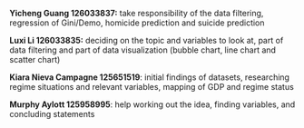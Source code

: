 **Yicheng Guang 126033837:**  take responsibility of the data filtering, regression of Gini/Demo, homicide prediction and suicide prediction

**Luxi Li 126033835:** deciding on the topic and variables to look at, part of data filtering and part of data visualization (bubble chart, line chart and scatter chart)

**Kiara Nieva Campagne 125651519**: initial findings of datasets, researching regime situations and relevant variables, mapping of GDP and regime status

**Murphy Aylott 125958995**: help working out the idea, finding variables, and concluding statements